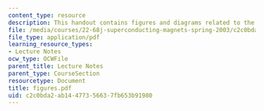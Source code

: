 ```yaml
---
content_type: resource
description: This handout contains figures and diagrams related to the lectures.
file: /media/courses/22-68j-superconducting-magnets-spring-2003/c2c0bda2ab14477356637fb653b91980_figures.pdf
file_type: application/pdf
learning_resource_types:
- Lecture Notes
ocw_type: OCWFile
parent_title: Lecture Notes
parent_type: CourseSection
resourcetype: Document
title: figures.pdf
uid: c2c0bda2-ab14-4773-5663-7fb653b91980
---
```


